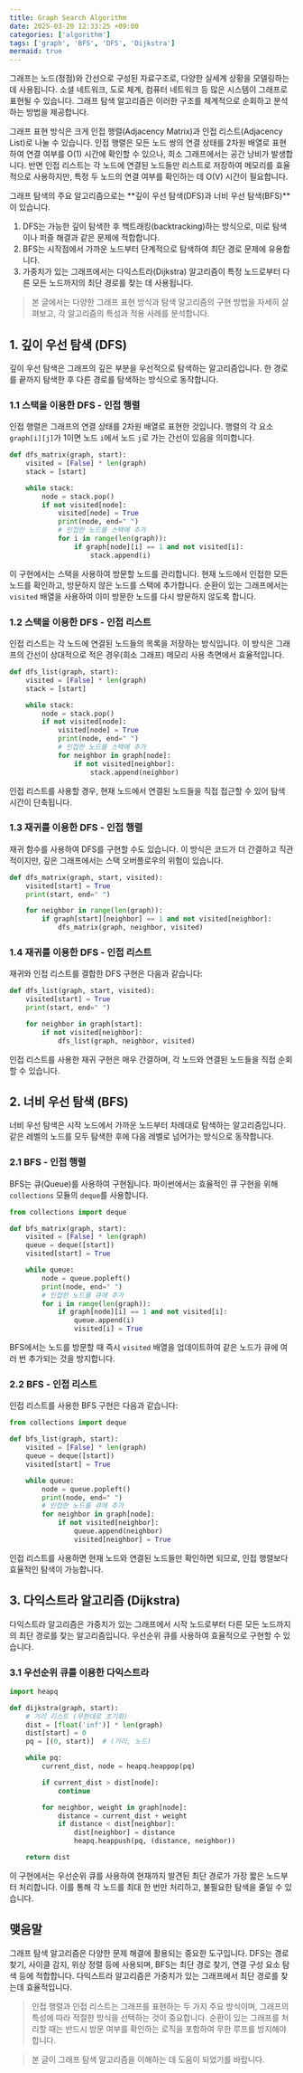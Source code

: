 ```yaml
---
title: Graph Search Algorithm
date: 2025-03-20 12:33:25 +09:00
categories: ['algorithm']
tags: ['graph', 'BFS', 'DFS', 'Dijkstra']
mermaid: true
---
```


그래프는 노드(정점)와 간선으로 구성된 자료구조로, 다양한 실세계 상황을 모델링하는 데 사용됩니다. 
소셜 네트워크, 도로 체계, 컴퓨터 네트워크 등 많은 시스템이 그래프로 표현될 수 있습니다. 
그래프 탐색 알고리즘은 이러한 구조를 체계적으로 순회하고 분석하는 방법을 제공합니다.


그래프 표현 방식은 크게 인접 행렬(Adjacency Matrix)과 인접 리스트(Adjacency List)로 나눌 수 있습니다. 
인접 행렬은 모든 노드 쌍의 연결 상태를 2차원 배열로 표현하여 연결 여부를 O(1) 시간에 확인할 수 있으나, 희소 그래프에서는 공간 낭비가 발생합니다. 
반면 인접 리스트는 각 노드에 연결된 노드들만 리스트로 저장하여 메모리를 효율적으로 사용하지만, 특정 두 노드의 연결 여부를 확인하는 데 O(V) 시간이 필요합니다.


그래프 탐색의 주요 알고리즘으로는 **깊이 우선 탐색(DFS)과 너비 우선 탐색(BFS)**이 있습니다. 

1. DFS는 가능한 깊이 탐색한 후 백트래킹(backtracking)하는 방식으로, 미로 탐색이나 퍼즐 해결과 같은 문제에 적합합니다. 
2. BFS는 시작점에서 가까운 노드부터 단계적으로 탐색하여 최단 경로 문제에 유용합니다. 
3. 가중치가 있는 그래프에서는 다익스트라(Dijkstra) 알고리즘이 특정 노드로부터 다른 모든 노드까지의 최단 경로를 찾는 데 사용됩니다.

> 본 글에서는 다양한 그래프 표현 방식과 탐색 알고리즘의 구현 방법을 자세히 살펴보고, 각 알고리즘의 특성과 적용 사례를 분석합니다.

## 1. 깊이 우선 탐색 (DFS)

깊이 우선 탐색은 그래프의 깊은 부분을 우선적으로 탐색하는 알고리즘입니다. 한 경로를 끝까지 탐색한 후 다른 경로를 탐색하는 방식으로 동작합니다.

### 1.1 스택을 이용한 DFS - 인접 행렬

인접 행렬은 그래프의 연결 상태를 2차원 배열로 표현한 것입니다. 행렬의 각 요소 `graph[i][j]`가 1이면 노드 `i`에서 노드 `j`로 가는 간선이 있음을 의미합니다.

```python
def dfs_matrix(graph, start):
    visited = [False] * len(graph)
    stack = [start]

    while stack:
        node = stack.pop()
        if not visited[node]:
            visited[node] = True
            print(node, end=" ")
            # 인접한 노드를 스택에 추가
            for i in range(len(graph)):
                if graph[node][i] == 1 and not visited[i]:
                    stack.append(i)
```

이 구현에서는 스택을 사용하여 방문할 노드를 관리합니다. 현재 노드에서 인접한 모든 노드를 확인하고, 방문하지 않은 노드를 스택에 추가합니다. 순환이 있는 그래프에서는 `visited` 배열을 사용하여 이미 방문한 노드를 다시 방문하지 않도록 합니다.

### 1.2 스택을 이용한 DFS - 인접 리스트

인접 리스트는 각 노드에 연결된 노드들의 목록을 저장하는 방식입니다. 이 방식은 그래프의 간선이 상대적으로 적은 경우(희소 그래프) 메모리 사용 측면에서 효율적입니다.

```python
def dfs_list(graph, start):
    visited = [False] * len(graph)
    stack = [start]

    while stack:
        node = stack.pop()
        if not visited[node]:
            visited[node] = True
            print(node, end=" ")
            # 인접한 노드를 스택에 추가
            for neighbor in graph[node]:
                if not visited[neighbor]:
                    stack.append(neighbor)
```

인접 리스트를 사용할 경우, 현재 노드에서 연결된 노드들을 직접 접근할 수 있어 탐색 시간이 단축됩니다.

### 1.3 재귀를 이용한 DFS - 인접 행렬

재귀 함수를 사용하여 DFS를 구현할 수도 있습니다. 이 방식은 코드가 더 간결하고 직관적이지만, 깊은 그래프에서는 스택 오버플로우의 위험이 있습니다.

```python
def dfs_matrix(graph, start, visited):
    visited[start] = True
    print(start, end=" ")

    for neighbor in range(len(graph)):
        if graph[start][neighbor] == 1 and not visited[neighbor]:
            dfs_matrix(graph, neighbor, visited)
```

### 1.4 재귀를 이용한 DFS - 인접 리스트

재귀와 인접 리스트를 결합한 DFS 구현은 다음과 같습니다:

```python
def dfs_list(graph, start, visited):
    visited[start] = True
    print(start, end=" ")

    for neighbor in graph[start]:
        if not visited[neighbor]:
            dfs_list(graph, neighbor, visited)
```

인접 리스트를 사용한 재귀 구현은 매우 간결하며, 각 노드와 연결된 노드들을 직접 순회할 수 있습니다.

## 2. 너비 우선 탐색 (BFS)

너비 우선 탐색은 시작 노드에서 가까운 노드부터 차례대로 탐색하는 알고리즘입니다. 같은 레벨의 노드를 모두 탐색한 후에 다음 레벨로 넘어가는 방식으로 동작합니다.

### 2.1 BFS - 인접 행렬

BFS는 큐(Queue)를 사용하여 구현됩니다. 파이썬에서는 효율적인 큐 구현을 위해 `collections` 모듈의 `deque`를 사용합니다.

```python
from collections import deque

def bfs_matrix(graph, start):
    visited = [False] * len(graph)
    queue = deque([start])
    visited[start] = True

    while queue:
        node = queue.popleft()
        print(node, end=" ")
        # 인접한 노드를 큐에 추가
        for i in range(len(graph)):
            if graph[node][i] == 1 and not visited[i]:
                queue.append(i)
                visited[i] = True
```

BFS에서는 노드를 방문할 때 즉시 `visited` 배열을 업데이트하여 같은 노드가 큐에 여러 번 추가되는 것을 방지합니다.

### 2.2 BFS - 인접 리스트

인접 리스트를 사용한 BFS 구현은 다음과 같습니다:

```python
from collections import deque

def bfs_list(graph, start):
    visited = [False] * len(graph)
    queue = deque([start])
    visited[start] = True

    while queue:
        node = queue.popleft()
        print(node, end=" ")
        # 인접한 노드를 큐에 추가
        for neighbor in graph[node]:
            if not visited[neighbor]:
                queue.append(neighbor)
                visited[neighbor] = True
```

인접 리스트를 사용하면 현재 노드와 연결된 노드들만 확인하면 되므로, 인접 행렬보다 효율적인 탐색이 가능합니다.

## 3. 다익스트라 알고리즘 (Dijkstra)

다익스트라 알고리즘은 가중치가 있는 그래프에서 시작 노드로부터 다른 모든 노드까지의 최단 경로를 찾는 알고리즘입니다. 
우선순위 큐를 사용하여 효율적으로 구현할 수 있습니다.

### 3.1 우선순위 큐를 이용한 다익스트라

```python
import heapq

def dijkstra(graph, start):
    # 거리 리스트 (무한대로 초기화)
    dist = [float('inf')] * len(graph)
    dist[start] = 0
    pq = [(0, start)]  # (거리, 노드)

    while pq:
        current_dist, node = heapq.heappop(pq)

        if current_dist > dist[node]:
            continue

        for neighbor, weight in graph[node]:
            distance = current_dist + weight
            if distance < dist[neighbor]:
                dist[neighbor] = distance
                heapq.heappush(pq, (distance, neighbor))

    return dist
```

이 구현에서는 우선순위 큐를 사용하여 현재까지 발견된 최단 경로가 가장 짧은 노드부터 처리합니다. 이를 통해 각 노드를 최대 한 번만 처리하고, 불필요한 탐색을 줄일 수 있습니다.

## 맺음말

그래프 탐색 알고리즘은 다양한 문제 해결에 활용되는 중요한 도구입니다. 
DFS는 경로 찾기, 사이클 감지, 위상 정렬 등에 사용되며, BFS는 최단 경로 찾기, 연결 구성 요소 탐색 등에 적합합니다. 
다익스트라 알고리즘은 가중치가 있는 그래프에서 최단 경로를 찾는데 효율적입니다.

> 인접 행렬과 인접 리스트는 그래프를 표현하는 두 가지 주요 방식이며, 그래프의 특성에 따라 적절한 방식을 선택하는 것이 중요합니다.
> 순환이 있는 그래프를 처리할 때는 반드시 방문 여부를 확인하는 로직을 포함하여 무한 루프를 방지해야 합니다. 

> 본 글이 그래프 탐색 알고리즘을 이해하는 데 도움이 되었기를 바랍니다.
